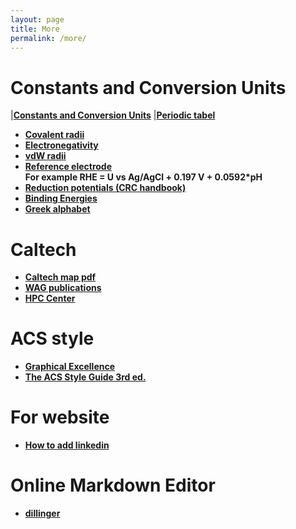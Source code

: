 ```yaml
---
layout: page
title: More
permalink: /more/
---
```


# Constants and Conversion Units
|[**Constants and Conversion Units**](http://web.utk.edu/~rcompton/constants)
|[**Periodic tabel**](http://www.rsc.org/periodic-table)
- [**Covalent radii**](http://pubs.rsc.org/en/Content/ArticleLanding/2008/DT/b801115j#!divAbstract)  
- [**Electronegativity**](http://www.mikeblaber.org/oldwine/chm1045/notes/Bonding/Polarity/Bond05.htm)
- [**vdW radii**](http://periodictable.com/Properties/A/VanDerWaalsRadius.v.html)
- [**Reference electrode**](https://en.wikipedia.org/wiki/Reference_electrode)  
**For example RHE = U vs Ag/AgCl + 0.197 V + 0.0592*pH**
- [**Reduction potentials (CRC handbook)**](http://folk.ntnu.no/andersty/2.%20Klasse/KJ1042%20Termodynamikk%20med%20lab/Lab/Oppgave%205%20-%20Standard%20reduksjonspotensial/Rapportfiler/E0.pdf)
- [**Binding Energies**](http://pubs.acs.org/doi/pdfplus/10.1021/acs.jpcc.6b06154)
- [**Greek alphabet**](http://www.omniglot.com/images/writing/classical_attic.gif)

# **Caltech**
- [**Caltech map pdf**](http://s3-us-west-1.amazonaws.com/www-prod-storage.cloud.caltech.edu/Caltech_Map.pdf)
- [**WAG publications**](http://authors.library.caltech.edu/view/person-az/Goddard-W-A-III.html)
- [**HPC Center**](https://centers.hpc.mil/about/contact.html)

# **ACS style**
- [**Graphical Excellence**](http://pubs.acs.org/doi/pdfplus/10.1021/jz500997e)
- [**The ACS Style Guide 3rd ed.**](http://pubs.acs.org/isbn/9780841239999)

# **For website**
- [**How to add linkedin**](https://blog.r3bl.me/en/simple-social-media-links-jekyll/)

# **Online Markdown Editor**
- [**dillinger**](http://dillinger.io/)

